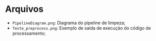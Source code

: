 # Arquivos

* <code>PipelineDiagram.png</code>: Diagrama do pipeline de limpeza;
* <code>Teste_preprocess.png</code>: Exemplo de saída de execução do código de processamento;
